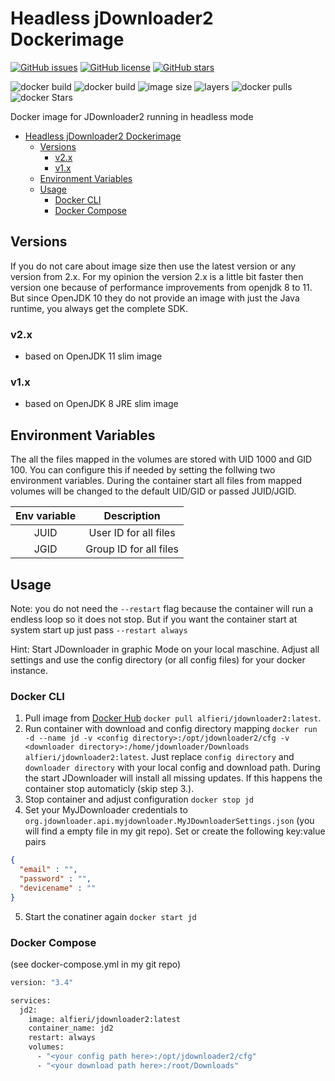 # Headless jDownloader2 Dockerimage
[![GitHub issues](https://img.shields.io/github/issues/Alfieri/jDownloader2-docker.svg)](https://github.com/Alfieri/jDownloader2-docker/issues)
[![GitHub license](https://img.shields.io/github/license/Alfieri/jDownloader2-docker.svg)](https://github.com/Alfieri/jDownloader2-docker/blob/master/LICENSE)
[![GitHub stars](https://img.shields.io/github/stars/Alfieri/jDownloader2-docker.svg?label=Github%20stars)](https://github.com/Alfieri/jDownloader2-docker/stargazers)

![docker build](https://img.shields.io/docker/cloud/automated/alfieri/jdownloader2.svg)
![docker build](https://img.shields.io/docker/cloud/build/alfieri/jdownloader2.svg)
![image size](https://img.shields.io/microbadger/image-size/alfieri/jdownloader2.svg)
![layers](https://img.shields.io/microbadger/layers/alfieri/jdownloader2.svg)
![docker pulls](https://img.shields.io/docker/pulls/alfieri/jdownloader2.svg)
![docker Stars](https://img.shields.io/docker/stars/alfieri/jdownloader2.svg)

Docker image for JDownloader2 running in headless mode

- [Headless jDownloader2 Dockerimage](#Headless-jDownloader2-Dockerimage)
  - [Versions](#Versions)
    - [v2.x](#v2x)
    - [v1.x](#v1x)
  - [Environment Variables](#Environment-Variables)
  - [Usage](#Usage)
    - [Docker CLI](#Docker-CLI)
    - [Docker Compose](#Docker-Compose)

## Versions

If you do not care about image size then use the latest version or any version from 2.x. For my opinion the version 2.x is a little bit faster then version one because of performance improvements from openjdk 8 to 11. But since OpenJDK 10 they do not provide an image with just the Java runtime, you always get the complete SDK.

### v2.x

- based on OpenJDK 11 slim image

### v1.x

- based on OpenJDK 8 JRE slim image

## Environment Variables

The all the files mapped in the volumes are stored with UID 1000 and GID 100. You can configure this if needed by setting the follwing two environment variables. During the container start all files from mapped volumes will be changed to the default UID/GID or passed JUID/JGID.

| Env variable |      Description       |
| :----------: | :--------------------: |
|     JUID     | User ID for all files  |
|     JGID     | Group ID for all files |

## Usage

Note: you do not need the `--restart` flag because the container will run a endless loop so it does not stop. But if you want the container start at system start up just pass `--restart always`
  
Hint: Start JDownloader in graphic Mode on your local maschine. Adjust all settings and use the config directory (or all config files) for your docker instance.

### Docker CLI

1. Pull image from [Docker Hub](https://hub.docker.com/r/alfieri/jdownloader2) `docker pull alfieri/jdownloader2:latest`.
2. Run container with download and config directory mapping `docker run -d --name jd -v <config directory>:/opt/jdownloader2/cfg -v <downloader directory>:/home/jdownloader/Downloads alfieri/jdownloader2:latest`. 
    Just replace `config directory` and `downloader directory` with your local config and download path. During the start JDownloader will install all missing updates. If this happens the container stop automaticly (skip step 3.).
3. Stop container and adjust configuration `docker stop jd`
4. Set your MyJDownloader credentials to `org.jdownloader.api.myjdownloader.MyJDownloaderSettings.json` (you will find a empty file in my git repo). Set or create the following key:value pairs

```json
{
  "email" : "",
  "password" : "",
  "devicename" : ""
}
```

5. Start the conatiner again `docker start jd`

### Docker Compose

(see docker-compose.yml in my git repo)

```dockerfile
version: "3.4"

services:
  jd2:
    image: alfieri/jdownloader2:latest
    container_name: jd2
    restart: always
    volumes:
      - "<your config path here>:/opt/jdownloader2/cfg"
      - "<your download path here>:/root/Downloads"
```
